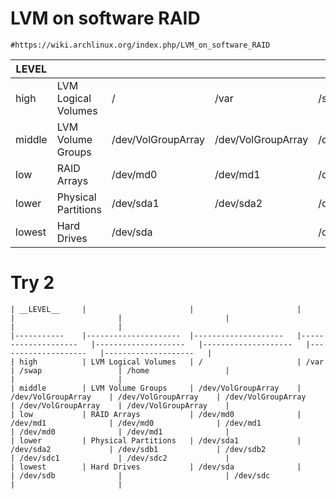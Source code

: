# LVM on software RAID
`#https://wiki.archlinux.org/index.php/LVM_on_software_RAID`

| __LEVEL__ 	|                     	|                    	|                    	|                    	|                    	|                    	|                    	|
|---------	|---------------------	|--------------------	|--------------------	|--------------------	|--------------------	|--------------------	|--------------------	|
| high    	| LVM Logical Volumes 	| /                  	| /var               	| /swap              	| /home              	|                    	|                    	|
| middle  	| LVM Volume Groups   	| /dev/VolGroupArray 	| /dev/VolGroupArray 	| /dev/VolGroupArray 	| /dev/VolGroupArray 	| /dev/VolGroupArray 	| /dev/VolGroupArray 	|
| low     	| RAID Arrays         	| /dev/md0           	| /dev/md1           	| /dev/md0           	| /dev/md1           	| /dev/md0           	| /dev/md1           	|
| lower   	| Physical Partitions 	| /dev/sda1          	| /dev/sda2          	| /dev/sdb1          	| /dev/sdb2          	| /dev/sdc1          	| /dev/sdc2          	|
| lowest  	| Hard Drives         	| /dev/sda           	|                    	| /dev/sdb           	|                    	| /dev/sdc           	|                    	|

# Try 2

```
| __LEVEL__ 	|                     	|                    	|                    	|                    	|                    	|                    	|                    	|
|-----------	|---------------------	|--------------------	|--------------------	|--------------------	|--------------------	|--------------------	|--------------------	|
| high      	| LVM Logical Volumes 	| /                  	| /var               	| /swap              	| /home              	|                    	|                    	|
| middle    	| LVM Volume Groups   	| /dev/VolGroupArray 	| /dev/VolGroupArray 	| /dev/VolGroupArray 	| /dev/VolGroupArray 	| /dev/VolGroupArray 	| /dev/VolGroupArray 	|
| low       	| RAID Arrays         	| /dev/md0           	| /dev/md1           	| /dev/md0           	| /dev/md1           	| /dev/md0           	| /dev/md1           	|
| lower     	| Physical Partitions 	| /dev/sda1          	| /dev/sda2          	| /dev/sdb1          	| /dev/sdb2          	| /dev/sdc1          	| /dev/sdc2          	|
| lowest    	| Hard Drives         	| /dev/sda           	|                    	| /dev/sdb           	|                    	| /dev/sdc           	|                    	|
```
